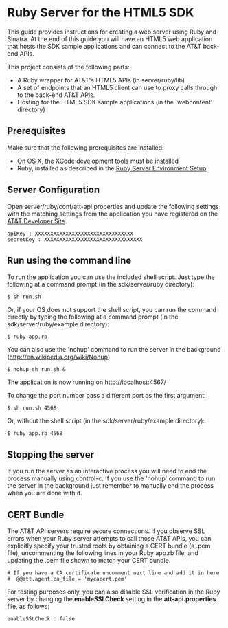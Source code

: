 Ruby Server for the HTML5 SDK
===

This guide provides instructions for creating a web server using Ruby and Sinatra. At the end of this guide you will have an HTML5 web application that hosts the SDK sample applications and can connect to the AT&T back-end APIs.

This project consists of the following parts:

 - A Ruby wrapper for AT&T's HTML5 APIs (in server/ruby/lib)
 - A set of endpoints that an HTML5 client can use to proxy calls through to the back-end AT&T APIs.
 - Hosting for the HTML5 SDK sample applications (in the 'webcontent' directory)

 
Prerequisites
----

Make sure that the following prerequisites are installed:

 - On OS X, the XCode development tools must be installed
 - Ruby, installed as described in the [Ruby Server Environment Setup](#!/guide/server_ruby_env)
   

Server Configuration
---

Open server/ruby/conf/att-api.properties and update the following settings with the matching settings from the application you have registered on the [AT&T Developer Site](http://developer.att.com).

    apiKey : XXXXXXXXXXXXXXXXXXXXXXXXXXXXXXXX
    secretKey : XXXXXXXXXXXXXXXXXXXXXXXXXXXXXXXX


Run using the command line
---

To run the application you can use the included shell script. Just type the following at a command prompt (in the sdk/server/ruby directory):

    $ sh run.sh

Or, if your OS does not support the shell script, you can run the command directly by typing the following at a command prompt (in the sdk/server/ruby/example directory):

    $ ruby app.rb

You can also use the 'nohup' command to run the server in the background (<http://en.wikipedia.org/wiki/Nohup>)

    $ nohup sh run.sh &

The application is now running on http://localhost:4567/

To change the port number pass a different port as the first argument:

    $ sh run.sh 4568

Or, without the shell script (in the sdk/server/ruby/example directory):

    $ ruby app.rb 4568


Stopping the server
---

If you run the server as an interactive process you will need to end the process manually using control-c.
If you use the 'nohup' command to run the server in the background just remember to manually end the process when you are done with it.

CERT Bundle
---

The AT&T API servers require secure connections. If you observe SSL errors when your Ruby server attempts to call those AT&T APIs, you can explicitly specify your trusted roots by obtaining a CERT bundle (a .pem file), uncommenting the following lines in your Ruby app.rb file, and updating the .pem file shown to match your CERT bundle.

	# If you have a CA certificate uncomment next line and add it in here
	#  @@att.agent.ca_file = 'mycacert.pem'

For testing purposes only, you can also disable SSL verification in the Ruby server by changing the **enableSSLCheck** setting in the **att-api.properties** file, as follows:

	enableSSLCheck : false
